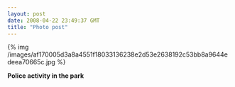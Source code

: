 ```yaml
---
layout: post
date: 2008-04-22 23:49:37 GMT
title: "Photo post"
---
```

{% img /images/af170005d3a8a4551f18033136238e2d53e2638192c53bb8a9644edeea70665c.jpg %}

<b>Police activity in the park</b>